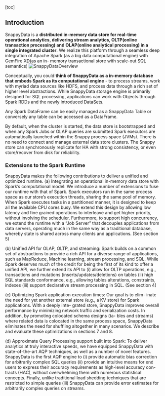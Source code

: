 [toc]
## Introduction
SnappyData is a **distributed in-memory data store for real-time operational analytics, delivering stream analytics, OLTP(online transaction processing) and OLAP(online analytical processing) in a single integrated cluster**. We realize this platform through a seamless deep integration of Apache Spark (as a big data computational engine) with GemFire XD(as an in- memory transactional store with scale-out SQL semantics) 
![SnappyDataOverview](https://prismic-io.s3.amazonaws.com/snappyblog/c6658eccdaf158546930376296cd7c3d33cff544_jags_resize.png)


Conceptually, you could **think of SnappyData as a in-memory database that embeds Spark as its computational engine** - to process streams, work with myriad data sources like HDFS, and process data through a rich set of higher level abstractions. While SnappyData storage engine is primarily designed for SQL processing, applications can work with Objects through Spark RDDs and the newly introduced DataSets. 

Any Spark DataFrame can be easily managed as a SnappyData Table or conversely any table can be accessed as a DataFrame. 

By default, when the cluster is started, the data store is bootstrapped and when any Spark Jobs or OLAP queries are submitted Spark executors are automatically launched within the Snappy process space (JVMs). There is no need to connect and manage external data store clusters. The Snappy store can synchronously replicate for HA with strong consistency,  or even store/recover from disk for reliability.

### Extensions to the Spark Runtime
SnappyData makes the following contributions to deliver a unified and optimized runtime.
(a) Integrating an operational in-memory data store with Spark’s computational model: We introduce a number of extensions to fuse our runtime with that of Spark. Spark executors run in the same process space as our store’s execution threads, sharing the same pool of memory. When Spark executes tasks in a partitioned manner, it is designed to keep all the available CPU cores busy. We extend this design by allowing low latency and fine grained operations to interleave and get higher priority, without involving the scheduler. Furthermore, to support high concurrency, we extend the runtime with a “Job Server” that decouples applications from data servers, operating much in the same way as a traditional database, whereby state is shared across many clients and applications. (See section 5)

(b) Unified API for OLAP, OLTP, and streaming: Spark builds on a common set of abstractions to provide a rich API for a diverse range of applications, such as MapReduce, Machine learning, stream processing, and SQL. 
While Spark deserves much of the credit for being the first of its kind to offer a unified API, we further extend its API to 
(i) allow for OLTP operations, e.g., transactions and mutations (inserts/updates/deletions) on tables
(ii) high SQL standards conformance, e.g., allowing tables alterations, constraints, indexes
(iii) support declarative stream processing in SQL. (See section 4)

(c) Optimizing Spark application execution times: Our goal is to elim- inate the need for yet another external store (e.g., a KV store) for Spark applications. With a deeply inte- grated store, SnappyData improves overall performance by minimizing network traffic and serialization costs. In addition, by promoting colocated schema designs (ta- bles and streams) where related data is colocated in the same process space, SnappyData eliminates the need for shuffling altogether in many scenarios. We describe and evaluate these optimizations in sections 7 and 8.

(d) Approximate Query Processing support built into Spark: To deliver analytics at truly interactive speeds, we have equipped SnappyData with state-of-the-art AQP techniques, as well as a number of novel features. 
SnappyData is the first AQP engine to 
(i) provide automatic bias correction for arbitrarily complex SQL queries
(ii) provide an intuitive means for end users to express their accuracy requirements as high-level accuracy con- tracts (HAC), without overwhelming them with numerous statistical concepts. Finally, unlike traditional load shedding techniques that are restricted to simple queries
(iii) SnappyData can provide error estimates for arbitrarily complex queries on streams.



